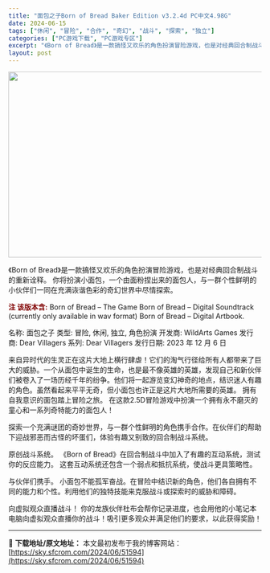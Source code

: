 ```yaml
---
title: "面包之子Born of Bread Baker Edition v3.2.4d PC中文4.98G"
date: 2024-06-15
tags: ["休闲", "冒险", "合作", "奇幻", "战斗", "探索", "独立"]
categories: ["PC游戏下载", "PC游戏专区"]
excerpt: "《Born of Bread》是一款搞怪又欢乐的角色扮演冒险游戏，也是对经典回合制战斗的重新诠释。 你将扮演小面包，一个由面粉捏出来的面包人，与一群个性鲜明的小伙伴们一同在充满诙谐色彩的奇幻世界中尽情探索。 注 该版本含: Born of Bread – The Game Born of Bread&hellip;"
layout: post
---
```


<img class="aligncenter size-full wp-image-51595" src="https://sky.sfcrom.com/wp-content/uploads/2024/06/2024061504554951.webp" alt="" width="660" height="370" />

《Born of Bread》是一款搞怪又欢乐的角色扮演冒险游戏，也是对经典回合制战斗的重新诠释。 你将扮演小面包，一个由面粉捏出来的面包人，与一群个性鲜明的小伙伴们一同在充满诙谐色彩的奇幻世界中尽情探索。

<span style="color: #800000;"><strong>注 该版本含:</strong></span>
Born of Bread – The Game
Born of Bread – Digital Soundtrack (currently only available in wav format)
Born of Bread – Digital Artbook.

名称: 面包之子
类型: 冒险, 休闲, 独立, 角色扮演
开发商: WildArts Games
发行商: Dear Villagers
系列: Dear Villagers
发行日期: 2023 年 12 月 6 日

来自异时代的生灵正在这片大地上横行肆虐！它们的淘气行径给所有人都带来了巨大的威胁。一个从面包中诞生的生命，也是最不像英雄的英雄，发现自己和新伙伴们被卷入了一场历经千年的纷争。他们将一起游览变幻神奇的地点，结识迷人有趣的角色。虽然看起来平平无奇，但小面包也许正是这片大地所需要的英雄。
拥有自我意识的面包踏上冒险之旅。
在这款2.5D冒险游戏中扮演一个拥有永不磨灭的童心和一系列奇特能力的面包人！

探索一个充满谜团的奇妙世界，与一群个性鲜明的角色携手合作。在伙伴们的帮助下迎战邪恶而古怪的坏蛋们，体验有趣又别致的回合制战斗系统。

原创战斗系统。
《Born of Bread》在回合制战斗中加入了有趣的互动系统，测试你的反应能力。
这套互动系统还包含一个弱点和抵抗系统，使战斗更具策略性。

与伙伴们携手。
小面包不能孤军奋战。在冒险中结识新的角色，他们各自拥有不同的能力和个性。利用他们的独特技能来克服战斗或探索时的威胁和障碍。

向虚拟观众直播战斗！
你的龙族伙伴杜布会帮你记录进度，也会用他的小笔记本电脑向虚拟观众直播你的战斗！吸引更多观众并满足他们的要求，以此获得奖励！

---
📖 **下载地址/原文地址：** 本文最初发布于我的博客网站：[https://sky.sfcrom.com/2024/06/51594](https://sky.sfcrom.com/2024/06/51594)
